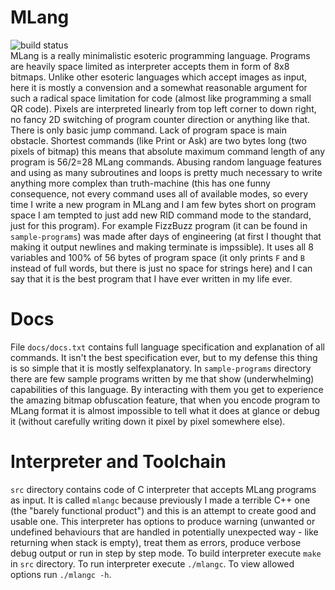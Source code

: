 # MLang
![build status](https://github.com/TheNeverMan/mlang/actions/workflows/c-cpp.yml/badge.svg)  
  MLang is a really minimalistic esoteric programming language. Programs are heavily space limited as interpreter accepts them in form of 8x8 bitmaps.
  Unlike other esoteric languages which accept images as input, here it is mostly a convension and a somewhat reasonable argument for such a radical space limitation for code (almost like programming a small QR code). Pixels are interpreted linearly from top left corner to down right, no fancy 2D switching of program counter direction or anything like that. There is only basic jump command. Lack of program space is main obstacle. Shortest commands (like Print or Ask) are two bytes long (two pixels of bitmap) this means that absolute maximum command length of any program is 56/2=28 MLang commands. Abusing random language features and using as many subroutines and loops is pretty much necessary to write anything more complex than truth-machine (this has one funny consequence, not every command uses all of available modes, so every time I write a new program in MLang and I am few bytes short on program space I am tempted to just add new RID command mode to the standard, just for this program). For example FizzBuzz program (it can be found in `sample-programs`) was made after days of engineering (at first I thought that making it output newlines and making terminate is impssible). It uses all 8 variables and 100% of 56 bytes of program space (it only prints `F` and `B` instead of full words, but there is just no space for strings here) and I can say that it is the best program that I have ever written in my life ever. 
# Docs
  File `docs/docs.txt` contains full language specification and explanation of all commands. It isn't the best specification ever, but to my defense this thing is so simple that it is mostly selfexplanatory.
In `sample-programs` directory there are few sample programs written by me that show (underwhelming) capabilities of this language. By interacting with them you get to experience the amazing bitmap obfuscation feature, that when you encode program to MLang format it is almost impossible to tell what it does at glance or debug it (without carefully writing down it pixel by pixel somewhere else).
# Interpreter and Toolchain
  `src` directory contains code of C interpreter that accepts MLang programs as input. It is called `mlangc` because previously I made a terrible C++ one (the "barely functional product") and this is an attempt to create good and usable one. This interpreter has options to produce warning (unwanted or undefined behaviours that are handled in potentially unexpected way - like returning when stack is empty), treat them as errors, produce verbose debug output or run in step by step mode.
  To build interpreter execute `make` in `src` directory. To run interpreter execute `./mlangc`. To view allowed options run `./mlangc -h`.
